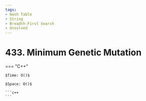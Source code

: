 ```yaml
---
tags:
- Hash Table
- String
- Breadth-First Search
- Unsolved
---
```



# 433. Minimum Genetic Mutation

=== "C++"

    $Time: O()$

    $Space: O()$

    ```c++
    ```